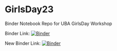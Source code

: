 # GirlsDay23
Binder Notebook Repo for UBA GirlsDay Workshop 

Binder Link: [![Binder](https://mybinder.org/badge_logo.svg)](https://mybinder.org/v2/gh/clwehner/GirlsDay23/50ab5937298e9aa940cfde364db17589e7d24a11?urlpath=lab%2Ftree%2FUBAGirlsDay23_dataLoad.ipynb)

New Binder Link: [![Binder](https://mybinder.org/badge_logo.svg)](https://mybinder.org/v2/gh/clwehner/GirlsDay23/HEAD?labpath=UBAGirlsDay23_dataLoad.ipynb)